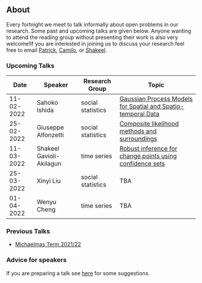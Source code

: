 ## About

Every fortnight we meet to talk informally about open problems in our research. Some past and upcoming talks are given below. Anyone wanting to attend the reading group without presenting their work is also very welcome!If you are interested in joining us to discuss your research feel free to email [Patrick](mailto:p.Aschermayr@lse.ac.uk), [Camilo](mailto:c.a.cardenas-hurtado@lse.ac.uk), or [Shakeel](mailto:s.a.gavioli-akilagun@lse.ac.uk).

### Upcoming Talks

| Date | Speaker | Research Group | Topic |
|---|---|---|---|
| 11-02-2022 | Sahoko Ishida | social statistics | [Gaussian Process Models for Spatial and Spatio-temporal Data](talks/11-02-2022-Sahoko-Ishida.html) |
| 25-02-2022 | Giuseppe Alfonzetti | social statistics | [Composite likelihood methods and surroundings](talks/25-02-2022-Giuseppe-Alfonzetti.html) |
| 11-03-2022 | Shakeel Gavioli-Akilagun | time series | [Robust inference for change points using confidence sets](talks/11-03-2022-Shakeel-Gavioli-Akilagun.html) |
| 25-03-2022 | Xinyi Liu | social statistics | TBA | 
| 01-04-2022 | Wenyu Cheng | time series | TBA | 


### Previous Talks

* [Michaelmas Term 2021/22](past_terms/MT-2021.html)

### Advice for speakers

If you are preparing a talk see [here](advice-for-talks.html) for some suggestions.
